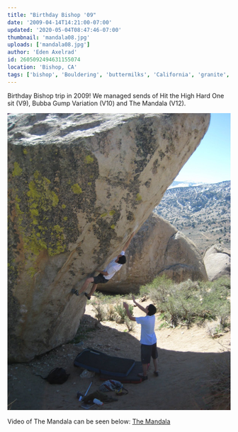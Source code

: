 ```yaml
---
title: "Birthday Bishop '09"
date: '2009-04-14T14:21:00-07:00'
updated: '2020-05-04T08:47:46-07:00'
thumbnail: 'mandala08.jpg'
uploads: ['mandala08.jpg']
author: 'Eden Axelrad'
id: 2605092494631155074
location: 'Bishop, CA'
tags: ['bishop', 'Bouldering', 'buttermilks', 'California', 'granite', 'mandala', 'v12']
---
```


Birthday Bishop trip in 2009! We managed sends of Hit the High Hard One sit (V9), Bubba Gump Variation (V10) and The Mandala (V12).

![Eden, on the Mandala crux move](uploads/mandala08.jpg)

Video of The Mandala can be seen below: [The Mandala](http://www.youtube.com/watch?v=_knJN0ndbig&context=C3594030ADOEgsToPDskLp6uXYl-aUxgofxhnzCSw5)

